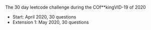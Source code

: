 The 30 day leetcode challenge during the COf**kingVID-19 of 2020
 - Start: April 2020, 30 questions
 - Extension 1: May 2020, 30 questions
